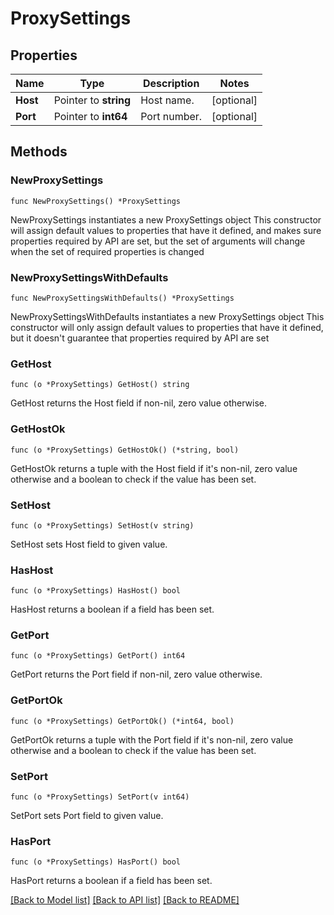 # ProxySettings

## Properties

Name | Type | Description | Notes
------------ | ------------- | ------------- | -------------
**Host** | Pointer to **string** | Host name. | [optional] 
**Port** | Pointer to **int64** | Port number. | [optional] 

## Methods

### NewProxySettings

`func NewProxySettings() *ProxySettings`

NewProxySettings instantiates a new ProxySettings object
This constructor will assign default values to properties that have it defined,
and makes sure properties required by API are set, but the set of arguments
will change when the set of required properties is changed

### NewProxySettingsWithDefaults

`func NewProxySettingsWithDefaults() *ProxySettings`

NewProxySettingsWithDefaults instantiates a new ProxySettings object
This constructor will only assign default values to properties that have it defined,
but it doesn't guarantee that properties required by API are set

### GetHost

`func (o *ProxySettings) GetHost() string`

GetHost returns the Host field if non-nil, zero value otherwise.

### GetHostOk

`func (o *ProxySettings) GetHostOk() (*string, bool)`

GetHostOk returns a tuple with the Host field if it's non-nil, zero value otherwise
and a boolean to check if the value has been set.

### SetHost

`func (o *ProxySettings) SetHost(v string)`

SetHost sets Host field to given value.

### HasHost

`func (o *ProxySettings) HasHost() bool`

HasHost returns a boolean if a field has been set.

### GetPort

`func (o *ProxySettings) GetPort() int64`

GetPort returns the Port field if non-nil, zero value otherwise.

### GetPortOk

`func (o *ProxySettings) GetPortOk() (*int64, bool)`

GetPortOk returns a tuple with the Port field if it's non-nil, zero value otherwise
and a boolean to check if the value has been set.

### SetPort

`func (o *ProxySettings) SetPort(v int64)`

SetPort sets Port field to given value.

### HasPort

`func (o *ProxySettings) HasPort() bool`

HasPort returns a boolean if a field has been set.


[[Back to Model list]](../README.md#documentation-for-models) [[Back to API list]](../README.md#documentation-for-api-endpoints) [[Back to README]](../README.md)


